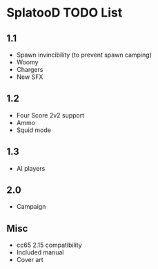 # SplatooD TODO List

## 1.1

- Spawn invincibility (to prevent spawn camping)
- Woomy
- Chargers
- New SFX

## 1.2

- Four Score 2v2 support
- Ammo
- Squid mode

## 1.3

- AI players

## 2.0

- Campaign

## Misc

- cc65 2.15 compatibility
- Included manual
- Cover art
